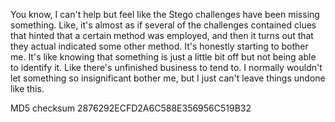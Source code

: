 You know, I can't help but feel like the Stego challenges have been missing something. Like, it's almost as if several of the challenges contained clues that hinted that a certain method was employed, and then it turns out that they actual indicated some other method. It's honestly starting to bother me. It's like knowing that something is just a little bit off but not being able to identify it. Like there's unfinished business to tend to. I normally wouldn't let something so insignificant bother me, but I just can't leave things undone like this.

MD5 checksum 2876292ECFD2A6C588E356956C519B32
